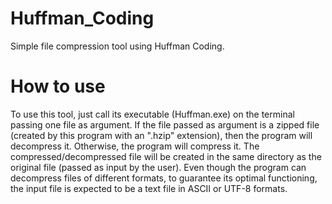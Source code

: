 # Huffman_Coding
Simple file compression tool using Huffman Coding.

# How to use
To use this tool, just call its executable (Huffman.exe) on the terminal passing one file as argument.
If the file passed as argument is a zipped file (created by this program with an ".hzip" extension), then the program will 
decompress it. Otherwise, the program will compress it.
The compressed/decompressed file will be created in the same directory as the original file (passed as input by the user).
Even though the program can decompress files of different formats, to guarantee its optimal functioning, the input file is 
expected to be a text file in ASCII or UTF-8 formats.
